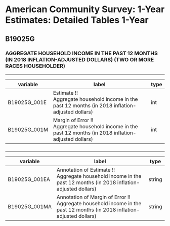 # American Community Survey: 1-Year Estimates: Detailed Tables 1-Year

## B19025G

### AGGREGATE HOUSEHOLD INCOME IN THE PAST 12 MONTHS (IN 2018 INFLATION-ADJUSTED DOLLARS) (TWO OR MORE RACES HOUSEHOLDER)

___

| variable | label | type |
| ----- | ----- | ----- |
| B19025G_001E | Estimate !!<br>Aggregate household income in the past 12 months (in 2018 inflation-adjusted dollars) | int |
| B19025G_001M | Margin of Error !!<br>Aggregate household income in the past 12 months (in 2018 inflation-adjusted dollars) | int |
### 

___

| variable | label | type |
| ----- | ----- | ----- |
| B19025G_001EA | Annotation of Estimate !!<br>Aggregate household income in the past 12 months (in 2018 inflation-adjusted dollars) | string |
| B19025G_001MA | Annotation of Margin of Error !!<br>Aggregate household income in the past 12 months (in 2018 inflation-adjusted dollars) | string |

